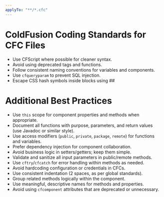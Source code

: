 ```yaml
---
applyTo: "**/*.cfc"
---
```

# ColdFusion Coding Standards for CFC Files
- Use CFScript where possible for cleaner syntax.
- Avoid using deprecated tags and functions.
- Follow consistent naming conventions for variables and components.
- Use `cfqueryparam` to prevent SQL injection.
- Escape CSS hash symbols inside <cfoutput> blocks using ##

# Additional Best Practices
- Use `this` scope for component properties and methods when appropriate.
- Document all functions with purpose, parameters, and return values (use Javadoc or similar style).
- Use access modifiers (`public`, `private`, `package`, `remote`) for functions and variables.
- Prefer dependency injection for component collaboration.
- Avoid business logic in setters/getters; keep them simple.
- Validate and sanitize all input parameters in public/remote methods.
- Use `cftry`/`cfcatch` for error handling within methods as needed.
- Avoid hardcoding configuration or credentials in CFCs.
- Use consistent indentation (2 spaces, as per global standards).
- Group related methods logically within the component.
- Use meaningful, descriptive names for methods and properties.
- Avoid using `cfcomponent` attributes that are deprecated or unnecessary.